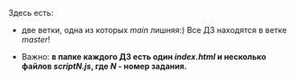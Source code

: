 Здесь есть:
* две ветки, одна из которых *main* лишняя:) Все ДЗ находятся в ветке *master*!

* Важно: **в папке каждого ДЗ есть один *index.html* и несколько файлов *scriptN.js*, где *N* - номер задания.**
